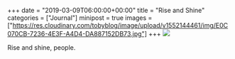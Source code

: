 +++
date = "2019-03-09T06:00:00+00:00"
title = "Rise and Shine"
categories = ["Journal"]
minipost = true
images = ["https://res.cloudinary.com/tobyblog/image/upload/v1552144461/img/E0C070CB-7236-4E3F-A4D4-DA887152DB73.jpg"]
+++
![](https://res.cloudinary.com/tobyblog/image/upload/v1552144461/img/E0C070CB-7236-4E3F-A4D4-DA887152DB73.jpg)

Rise and shine, people. 
